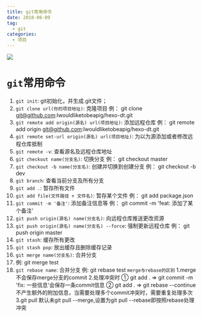 ```yaml
---
title: git常用命令
date: 2018-06-09
tag: 
  - git
categories:
  - 项目
---
```

![](/imgs/project/git/git.jpg)

# `git`常用命令

1. `git init`: git初始化，并生成.git文件；
2. `git clone url(你的项目地址)`: 克隆项目
  例： git clone git@github.com:Iwouldliketobeapig/hexo-dt.git
3. `git remote add origin(源名) url(项目地址)`: 添加远程仓库
  例： git remote add origin git@github.com:Iwouldliketobeapig/hexo-dt.git
4. `git remote set-url origin(源名) url(项目地址)`: 为以为源添加或者修改远程仓库抵制
5. `git remote -v`: 查看源名及远程仓库地址
6. `git checkout name(分支名)`: 切换分支
  例： git checkout master
7. `git checkout -b name(分支名)`: 创建并切换到创建分支
  例： git checkout -b dev
8. `git branch`: 查看当前分支及所有分支
9. `git add .`: 暂存所有文件
10. `git add file(文件路径 + 文件名)`: 暂存某个文件
  例： git add package.json
11. `git commit -m '备注'`: 添加备注信息等
  例： git commit -m 'feat: 添加了某个备注'
12. `git push origin(源名) name(分支名)`: 向远程仓库推送更改资源
13. `git push origin(源名) name(分支名) --force`: 强制更新远程仓库
  例： git push origin master
14. `git stash`: 缓存所有更改
15. `git stash pop`: 放出缓存且删除缓存记录
16. `git merge name(分支名)`: 合并分支
17. 例: git merge test
18. `git rebase name`: 合并分支
例: git rebase test
`merge与rebase的区别`
  1.merge不会保存merge分支的commit
  2.处理冲突时
    ① git add . => git commit -m 'fix: 一些信息'会保存一条commit信息
    ② git add . => git rebase --continue 不产生额外的附加信息，当需要处理多个commit冲突时，需要重复处理多次
  3.git pull 默认未git pull --merge,设置为git pull --rebase即按照rebase处理冲突
